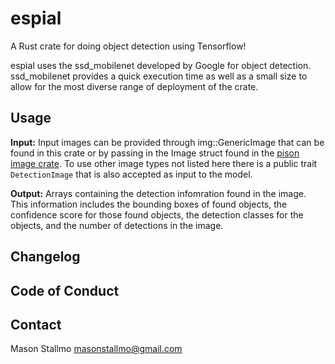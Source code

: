 # espial
A Rust crate for doing object detection using Tensorflow!

espial uses the ssd_mobilenet developed by Google for object detection. ssd_mobilenet provides a quick execution time as well as a small size to allow for the most diverse range of deployment of the crate.


## Usage
**Input:** Input images can be provided through img::GenericImage that can be found in this crate or by passing in the Image struct found in the [pison image crate](https://github.com/PistonDevelopers/image). To use other image types not listed here there is a public trait `DetectionImage` that is also accepted as input to the model. 


**Output:** Arrays containing the detection infomration found in the image. This information includes the bounding boxes of found objects, the confidence score for those found objects, the detection classes for the objects, and the number of detections in the image.


## Changelog


## Code of Conduct

## Contact
Mason Stallmo <masonstallmo@gmail.com>



